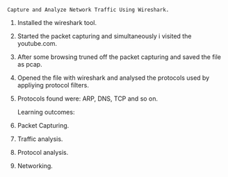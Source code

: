                                                                     Capture and Analyze Network Traffic Using Wireshark.
1. Installed the wireshark tool.
2. Started the packet capturing and simultaneously i visited the youtube.com.
3. After some browsing truned off the packet capturing and saved the file as pcap.
4. Opened the file with wireshark and analysed the protocols used by appliying protocol filters.
5. Protocols found were: ARP, DNS, TCP and so on.


   Learning outcomes:
1. Packet Capturing.
2. Traffic analysis.
3. Protocol analysis.
4. Networking.
